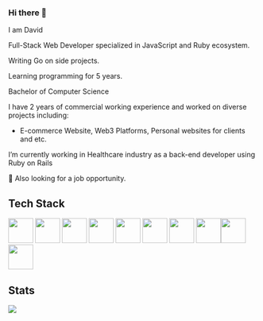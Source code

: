 ### Hi there 👋

I am David 

Full-Stack Web Developer specialized in JavaScript and Ruby ecosystem. 

Writing Go on side projects.

Learning programming for 5 years.

Bachelor of Computer Science

I have 2 years of commercial working experience and worked on diverse projects including:

- E-commerce Website, Web3 Platforms, Personal websites for clients and etc.

I’m currently working in Healthcare industry as a back-end developer using Ruby on Rails

🔭 Also looking for a job opportunity.

## Tech Stack
<img src="https://cdn.jsdelivr.net/gh/devicons/devicon/icons/react/react-original.svg" width="50"/> <img 
src="https://cdn.jsdelivr.net/gh/devicons/devicon/icons/typescript/typescript-original.svg" width="50"/> <img 
src="https://cdn.jsdelivr.net/gh/devicons/devicon/icons/nodejs/nodejs-original.svg" width="50"/> <img 
src="https://cdn.jsdelivr.net/gh/devicons/devicon/icons/nestjs/nestjs-plain.svg" width="50"/> <img 
src="https://cdn.jsdelivr.net/gh/devicons/devicon/icons/rails/rails-plain-wordmark.svg" width="50"/> <img 
src="https://cdn.jsdelivr.net/gh/devicons/devicon/icons/postgresql/postgresql-original.svg" width="50"/> <img 
src="https://cdn.jsdelivr.net/gh/devicons/devicon/icons/redis/redis-plain.svg" width="50"/> <img 
src="https://cdn.jsdelivr.net/gh/devicons/devicon/icons/go/go-original-wordmark.svg" width="50"/><img 
src="https://cdn.jsdelivr.net/gh/devicons/devicon/icons/docker/docker-plain.svg" width="50"/> <img 
src="https://cdn.jsdelivr.net/gh/devicons/devicon/icons/nginx/nginx-original.svg" width="50"/>
          
          


## Stats
<picture>
    <source media="(prefers-color-scheme: dark)" srcset="https://streak-stats.demolab.com?user=David-Koshkadze&theme=dark" />
    <img src="https://streak-stats.demolab.com?user=David-Koshkadze&theme=default" />
</picture>
